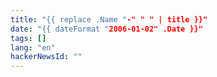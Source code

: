 ```yaml
---
title: "{{ replace .Name "-" " " | title }}"
date: "{{ dateFormat "2006-01-02" .Date }}"
tags: []
lang: "en"
hackerNewsId: ""
---
```


